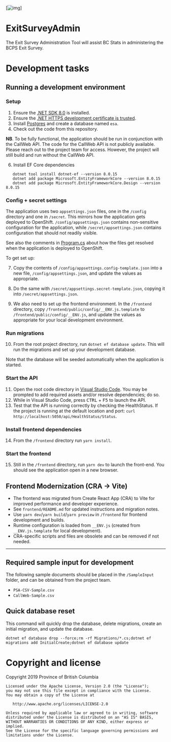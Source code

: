 [![img](https://img.shields.io/badge/Lifecycle-Stable-97ca00)]

# ExitSurveyAdmin

The Exit Survey Administration Tool will assist BC Stats in administering the BCPS Exit Survey.

# Development tasks

## Running a development environment

### Setup

1. Ensure the [.NET SDK 8.0](https://dotnet.microsoft.com/en-us/download/dotnet/8.0) is installed.
3. Ensure the [.NET HTTPS development certificate is trusted](https://docs.microsoft.com/en-us/aspnet/core/security/enforcing-ssl?view=aspnetcore-8.0&tabs=visual-studio#trust-the-aspnet-core-https-development-certificate-on-windows-and-macos).
4. Install [Postgres](https://www.postgresql.org/download/) and create a
   database named `esa`.
5. Check out the code from this repository.

**NB**. To be fully functional, the application should be run in conjunction with the CallWeb API. The code for the CallWeb API is not publicly available. Please reach out to the project team for access. However, the project will still build and run without the CallWeb API.

6. Install EF Core dependencies

```
   dotnet tool install dotnet-ef --version 8.0.15
   dotnet add package Microsoft.EntityFrameworkCore --version 8.0.15
   dotnet add package Microsoft.EntityFrameworkCore.Design --version 8.0.15
```

### Config + secret settings

The application uses two `appsettings.json` files, one in the `/config` directory and one in `/secret`. This mirrors how the application gets deployed to OpenShift. `/config/appsettings.json` contains non-sensitive configuration for the application, while `/secret/appsettings.json` contains configuration that should not readily visible.

See also the comments in [Program.cs](Program.cs) about how the files get resolved when the application is deployed to OpenShift.

To get set up:

7. Copy the contents of `/config/appsettings.config-template.json` into a new file, `/config/appsettings.json`, and update the values as appropriate.

8. Do the same with `/secret/appsettings.secret-template.json`, copying it into
   `/secret/appsettings.json`.

9. We also need to set up the frontend environment. In the `/frontend` directory, copy `/frontend/public/config/__ENV.js.template` to `/frontend/public/config/__ENV.js`, and update the values as appropriate for your local development environment.

### Run migrations

10. From the root project directory, run `dotnet ef database update`. This will run the migrations and set up your development database.

   Note that the database will be seeded automatically when the application is started.

### Start the API

11. Open the root code directory in [Visual Studio Code](https://code.visualstudio.com).
   You may be prompted to add required assets and/or resolve dependencies; do
   so.
12. While in Visual Studio Code, press <kbd>CTRL</kbd> + <kbd>F5</kbd> to launch
    the API.
13. Test that the API is running correctly by checking the HealthStatus. If
    the project is running at the default location and port:
    `curl http://localhost:5050/api/HealthStatus/Status`.

### Install frontend dependencies

14. From the `/frontend` directory run `yarn install`.

### Start the frontend

15. Still in the `/frontend` directory, run `yarn dev` to launch the
    front-end. You should see the application open in a new browser.

## Frontend Modernization (CRA → Vite)

- The frontend was migrated from Create React App (CRA) to Vite for improved performance and developer experience.
- See `frontend/README.md` for updated instructions and migration notes.
- Use `yarn dev`/`yarn build`/`yarn preview` in `/frontend` for frontend development and builds.
- Runtime configuration is loaded from `__ENV.js` (created from `__ENV.js.template` for local development).
- CRA-specific scripts and files are obsolete and can be removed if not needed.

---

## Required sample input for development

The following sample documents should be placed in the `/SampleInput` folder, and can be obtained from the project team.

* `PSA-CSV-Sample.csv`
* `CallWeb-Sample.csv`

## Quick database reset

This command will quickly drop the database, delete migrations, create an initial migration, and update the database.

```
dotnet ef database drop --force;rm -rf Migrations/*.cs;dotnet ef migrations add InitialCreate;dotnet ef database update
```

# Copyright and license

Copyright 2019 Province of British Columbia

    Licensed under the Apache License, Version 2.0 (the "License");
    you may not use this file except in compliance with the License.
    You may obtain a copy of the License at 

       http://www.apache.org/licenses/LICENSE-2.0

    Unless required by applicable law or agreed to in writing, software
    distributed under the License is distributed on an "AS IS" BASIS,
    WITHOUT WARRANTIES OR CONDITIONS OF ANY KIND, either express or implied.
    See the License for the specific language governing permissions and
    limitations under the License.
